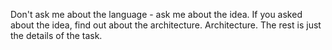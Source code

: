 Don't ask me about the language - ask me about the idea.
If you asked about the idea, find out about the architecture. Architecture.
The rest is just the details of the task.

<!---
KonstantinEpishin/KonstantinEpishin is a ✨ special ✨ repository because its `README.md` (this file) appears on your GitHub profile.
You can click the Preview link to take a look at your changes.
--->
